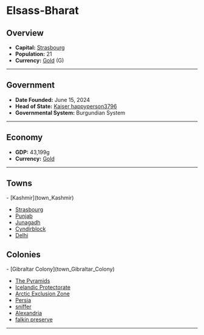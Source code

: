 <!--UNDEDITED FILE, remove this entire line if this file has been edited!-->
# <!--NAME-->Elsass-Bharat<!--NAME-->

## Overview

- **Capital:** <!--CAPITAL_LINK-->[Strasbourg](Strasbourg_town)<!--CAPITAL_LINK-->
- **Population:** <!--POPULATION-->21<!--POPULATION-->
- **Currency:** <!--CURRENCY_LINK-->[Gold](Gold_currency)<!--CURRENCY_LINK--> (<!--CURRENCY_ABV-->G<!--CURRENCY_ABV-->)

---

## Government

- **Date Founded:** <!--FOUNDED-->June 15, 2024<!--FOUNDED-->
- **Head of State:** <!--LEADER_TITLE_LINK-->[Kaiser happyperson3796](happyperson3796_user)<!--LEADER_TITLE_LINK-->
- **Governmental System:** <!--GOVERNMENT-->Burgundian System<!--GOVERNMENT-->

---

## Economy

- **GDP:** <!--GDP-->43,199g<!--GDP-->
- **Currency:** <!--CURRENCY_LINK-->[Gold](Gold_currency)<!--CURRENCY_LINK-->

---

## Towns

<!--TOWNS-->- [Kashmir](town_Kashmir)
- [Strasbourg](town_Strasbourg)
- [Punjab](town_Punjab)
- [Junagadh](town_Junagadh)
- [Cyndirblock](town_Cyndirblock)
- [Delhi](town_Delhi)<!--TOWNS-->

## Colonies

<!--COLONIES-->- [Gibraltar Colony](town_Gibraltar_Colony)
- [The Pyramids](town_The_Pyramids)
- [Icelandic Protectorate](town_Icelandic_Protectorate)
- [Arctic Exclusion Zone](town_Arctic_Exclusion_Zone)
- [Persia](town_Persia)
- [sniffer](town_sniffer)
- [Alexandria](town_Alexandria)
- [falkin preserve](town_falkin_preserve)<!--COLONIES-->

---